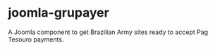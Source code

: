 # joomla-grupayer
A Joomla component to get Brazilian Army sites ready to accept Pag Tesouro payments.
